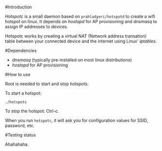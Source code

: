 #Introduction

*Hotspotc* is a small daemon based on `prahladyeri/hotspotd` to create a wifi
hotspot on linux. It depends on *hostapd* for AP provisioning and *dnsmasq* to
assign IP addresses to devices.

Hotspotc works by creating a virtual NAT (Network address transation) table
between your connected device and the internet using Linux' *iptables*.

#Dependencies
 * *dnsmasq* (typically pre-installed on most linux distributions)
 * *hostapd* for AP provisioning

#How to use

Root is needed to start and stop hotspots.

To start a hotspot:
```
./hotspotc
```

To stop the hotspot: Ctrl-c.

When you run `hotspotc`, it will ask you for configuration values for SSID,
password, etc.

#Testing status

Ahahahaha.

